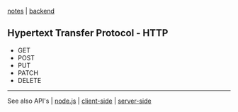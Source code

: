 [notes](notes.md) | [backend](backend.md)

## Hypertext Transfer Protocol - HTTP

- GET
- POST
- PUT
- PATCH
- DELETE

---

See also API's | [node.js](node.md)
 | [client-side](client-side.md) | [server-side](server-side.md)
